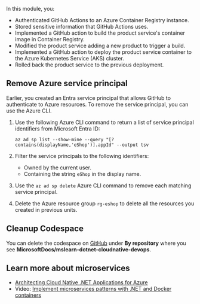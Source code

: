 In this module, you:

- Authenticated GitHub Actions to an Azure Container Registry instance.
- Stored sensitive information that GitHub Actions uses.
- Implemented a GitHub action to build the product service's container image in Container Registry.
- Modified the product service adding a new product to trigger a build.
- Implemented a GitHub action to deploy the product service container to the Azure Kubernetes Service (AKS) cluster.
- Rolled back the product service to the previous deployment.

## Remove Azure service principal

Earlier, you created an Entra service principal that allows GitHub to authenticate to Azure resources. To remove the service principal, you can use the Azure CLI.

1. Use the following Azure CLI command to return a list of service principal identifiers from Microsoft Entra ID:

   ```azurecli
   az ad sp list --show-mine --query "[?contains(displayName,'eShop')].appId" --output tsv
   ```

1. Filter the service principals to the following identifiers:

   - Owned by the current user.
   - Containing the string `eShop` in the display name.

1. Use the `az ad sp delete` Azure CLI command to remove each matching service principal.

1. Delete the Azure resource group `rg-eshop` to delete all the resources you created in previous units.

## Cleanup Codespace

You can delete the codespace on [GitHub](https://github.com/codespaces) under **By repository** where you see **MicrosoftDocs/mslearn-dotnet-cloudnative-devops**.

## Learn more about microservices

- [Architecting Cloud Native .NET Applications for Azure](/dotnet/architecture/cloud-native/)
- Video: [Implement microservices patterns with .NET and Docker containers](https://aka.ms/microservices-video)
